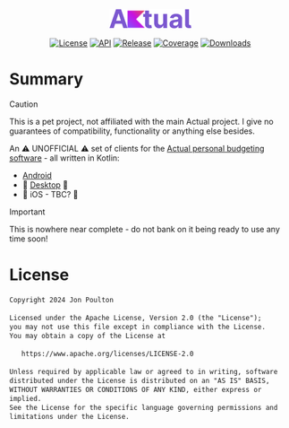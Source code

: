 <p align="center">
  <img src="docs/img/aktual.png" alt="description">
</p>

<p align="center">
  <a href="https://opensource.org/licenses/Apache-2.0"><img alt="License" src="https://img.shields.io/badge/License-Apache%202.0-blue.svg"/></a>
  <a href="https://android-arsenal.com/api?level=28"><img alt="API" src="https://img.shields.io/badge/API-28%2B-brightgreen.svg?style=flat"/></a>
  <a href="https://github.com/jonapoul/aktual/releases"><img alt="Release" src="https://img.shields.io/github/v/release/jonapoul/aktual"/></a>
  <a href="https://github.com/jonapoul/aktual"><img alt="Coverage" src="https://img.shields.io/endpoint?url=https://gist.githubusercontent.com/jonapoul/6bf1b7a292bc61bcca966bee22e8b456/raw/a73e61ed9b6626786d12bc9991f6a516a3d2c4b9/coverage-badge.json"/></a>
  <a href="https://github.com/jonapoul/aktual"><img alt="Downloads" src="https://img.shields.io/github/downloads/jonapoul/aktual/total"/></a>
</p>

# Summary

> [!CAUTION]
> This is a pet project, not affiliated with the main Actual project. I give no guarantees of compatibility, functionality or anything else besides.

An :warning: UNOFFICIAL :warning: set of clients for the [Actual personal budgeting software](https://github.com/actualbudget/actual) - all written in Kotlin:

- [Android](app/android)
- 🚧 [Desktop](app/desktop) 🚧
- 🚧 iOS - TBC? 🚧

> [!IMPORTANT]
> This is nowhere near complete - do not bank on it being ready to use any time soon!

# License

```
Copyright 2024 Jon Poulton

Licensed under the Apache License, Version 2.0 (the "License");
you may not use this file except in compliance with the License.
You may obtain a copy of the License at

   https://www.apache.org/licenses/LICENSE-2.0

Unless required by applicable law or agreed to in writing, software
distributed under the License is distributed on an "AS IS" BASIS,
WITHOUT WARRANTIES OR CONDITIONS OF ANY KIND, either express or implied.
See the License for the specific language governing permissions and
limitations under the License.
```

